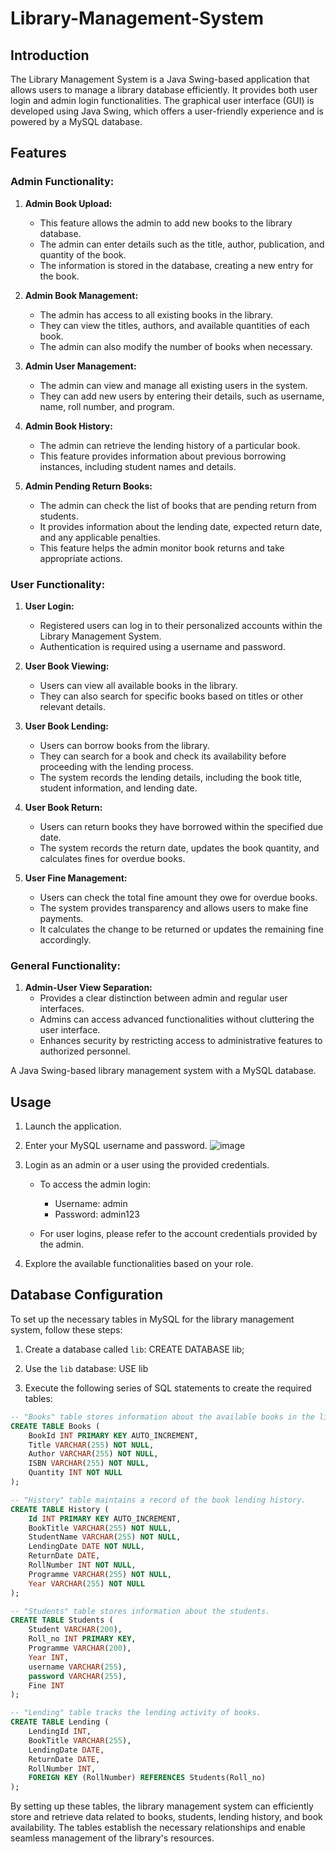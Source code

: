 # Library-Management-System
## Introduction
The Library Management System is a Java Swing-based application that allows users to manage a library database efficiently. It provides both user login and admin login functionalities. The graphical user interface (GUI) is developed using Java Swing, which offers a user-friendly experience and is powered by a MySQL database.

## Features

### Admin Functionality:
1) **Admin Book Upload:**
   - This feature allows the admin to add new books to the library database.
   - The admin can enter details such as the title, author, publication, and quantity of the book.
   - The information is stored in the database, creating a new entry for the book.

2) **Admin Book Management:**
   - The admin has access to all existing books in the library.
   - They can view the titles, authors, and available quantities of each book.
   - The admin can also modify the number of books when necessary.

3) **Admin User Management:**
   - The admin can view and manage all existing users in the system.
   - They can add new users by entering their details, such as username, name, roll number, and program.

4) **Admin Book History:**
   - The admin can retrieve the lending history of a particular book.
   - This feature provides information about previous borrowing instances, including student names and details.

5) **Admin Pending Return Books:**
   - The admin can check the list of books that are pending return from students.
   - It provides information about the lending date, expected return date, and any applicable penalties.
   - This feature helps the admin monitor book returns and take appropriate actions.

### User Functionality:
1) **User Login:**
   - Registered users can log in to their personalized accounts within the Library Management System.
   - Authentication is required using a username and password.

2) **User Book Viewing:**
   - Users can view all available books in the library.
   - They can also search for specific books based on titles or other relevant details.

3) **User Book Lending:**
   - Users can borrow books from the library.
   - They can search for a book and check its availability before proceeding with the lending process.
   - The system records the lending details, including the book title, student information, and lending date.

4) **User Book Return:**
   - Users can return books they have borrowed within the specified due date.
   - The system records the return date, updates the book quantity, and calculates fines for overdue books.

5) **User Fine Management:**
   - Users can check the total fine amount they owe for overdue books.
   - The system provides transparency and allows users to make fine payments.
   - It calculates the change to be returned or updates the remaining fine accordingly.

### General Functionality:
1) **Admin-User View Separation:**
   - Provides a clear distinction between admin and regular user interfaces.
   - Admins can access advanced functionalities without cluttering the user interface.
   - Enhances security by restricting access to administrative features to authorized personnel.

A Java Swing-based library management system with a MySQL database.

## Usage

1. Launch the application.

2. Enter your MySQL username and password.
 ![image](https://github.com/abhayjit07/Library-Management-System/assets/100589347/c07877dc-801b-40e4-9a5b-fc39fe3d30b1)


3. Login as an admin or a user using the provided credentials.

   - To access the admin login:
     - Username: admin
     - Password: admin123

   - For user logins, please refer to the account credentials provided by the admin.

4. Explore the available functionalities based on your role.


## Database Configuration

To set up the necessary tables in MySQL for the library management system, follow these steps:

1. Create a database called `lib`:
CREATE DATABASE lib;
2. Use the `lib` database:
USE lib

3. Execute the following series of SQL statements to create the required tables:

```sql
-- "Books" table stores information about the available books in the library.
CREATE TABLE Books (
    BookId INT PRIMARY KEY AUTO_INCREMENT,
    Title VARCHAR(255) NOT NULL,
    Author VARCHAR(255) NOT NULL,
    ISBN VARCHAR(255) NOT NULL,
    Quantity INT NOT NULL
);

-- "History" table maintains a record of the book lending history.
CREATE TABLE History (
    Id INT PRIMARY KEY AUTO_INCREMENT,
    BookTitle VARCHAR(255) NOT NULL,
    StudentName VARCHAR(255) NOT NULL,
    LendingDate DATE NOT NULL,
    ReturnDate DATE,
    RollNumber INT NOT NULL,
    Programme VARCHAR(255) NOT NULL,
    Year VARCHAR(255) NOT NULL
);

-- "Students" table stores information about the students.
CREATE TABLE Students (
    Student VARCHAR(200),
    Roll_no INT PRIMARY KEY,
    Programme VARCHAR(200),
    Year INT,
    username VARCHAR(255),
    password VARCHAR(255),
    Fine INT
);

-- "Lending" table tracks the lending activity of books.
CREATE TABLE Lending (
    LendingId INT,
    BookTitle VARCHAR(255),
    LendingDate DATE,
    ReturnDate DATE,
    RollNumber INT,
    FOREIGN KEY (RollNumber) REFERENCES Students(Roll_no)
);
```
By setting up these tables, the library management system can efficiently store and retrieve data related to books, students, lending history, and book availability. The tables establish the necessary relationships and enable seamless management of the library's resources.


